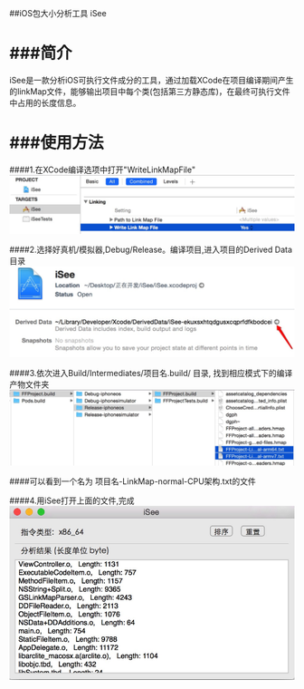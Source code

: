##iOS包大小分析工具 iSee   

###简介  
===     
   iSee是一款分析iOS可执行文件成分的工具，通过加载XCode在项目编译期间产生的linkMap文件，能够输出项目中每个类(包括第三方静态库)，在最终可执行文件中占用的长度信息。


###使用方法   
===   
####1.在XCode编译选项中打开"WriteLinkMapFile"  
![image](./step1.png)     

####2.选择好真机/模拟器,Debug/Release。编译项目,进入项目的Derived Data目录   
![image](./step2.png)   

####3.依次进入Build/Intermediates/项目名.build/  目录, 找到相应模式下的编译产物文件夹  
![image](./step3.png)   

####可以看到一个名为 项目名-LinkMap-normal-CPU架构.txt的文件    

####4.用iSee打开上面的文件,完成 
![image](./step4.png)


